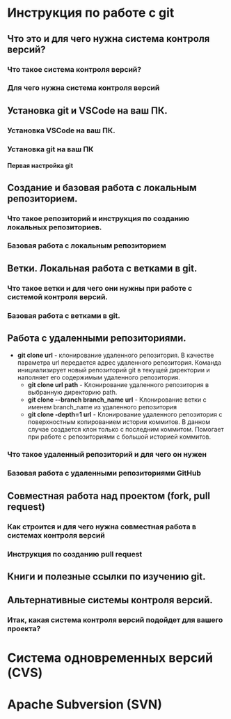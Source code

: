 # Инструкция по работе с git

## Что это и для чего нужна система контроля версий?

### Что такое система контроля версий?

### Для чего нужна система контроля версий

## Установка git и VSCode на ваш ПК.

### Установка VSCode на ваш ПК.

### Установка git на ваш ПК

#### Первая настройка git

## Создание и базовая работа с локальным репозиторием.

### Что такое репозиторий и инструкция по созданию локальных репозиториев.

### Базовая работа с локальным репозиторием

## Ветки. Локальная работа с ветками в git.

### Что такое ветки и для чего они нужны при работе с системой контроля версий.

### Базовая работа с ветками в git.

## Работа с удаленными репозиториями.
* **git clone url** - клонирование удаленного репозитория. В качестве параметра url передается адрес удаленного репозитория. Команда инициализирует новый репозиторий git в текущей директории и наполняет его содержимым удаленного репозитория.  
    * **git clone url path** - Клонирование удаленного репозитория в выбранную директорию path.
    * **git clone --branch branch_name url** - Клонирование ветки с именем branch_name из удаленного репозитория
    * **git clone -depth=1 url** - Клонирование удаленного репозитория с поверхностным копированием истории коммитов. В данном случае создается клон только с последним коммитом. Помогает при работе с репозиториями с большой историей коммитов.
    
### Что такое удаленный репозиторий и для чего он нужен

### Базовая работа с удаленными репозиториями GitHub

## Совместная работа над проектом (fork, pull request)

### Как строится и для чего нужна совместная работа в системах контроля версий

### Инструкция по созданию pull request

## Книги и полезные ссылки по изучению git.

## Альтернативные системы контроля версий.

### Итак, какая система контроля версий подойдет для вашего проекта?

# Система одновременных версий (CVS)

# Apache Subversion (SVN)

